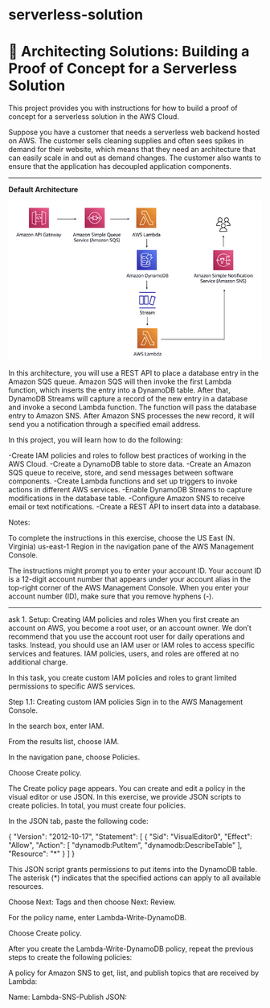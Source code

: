 # serverless-solution
# 🚀 Architecting Solutions: Building a Proof of Concept for a Serverless Solution

This project provides you with instructions for how to build a proof of concept for a serverless solution in the AWS Cloud.

Suppose you have a customer that needs a serverless web backend hosted on AWS. The customer sells cleaning supplies and often sees spikes in demand for their website, which means that they need an architecture that can easily scale in and out as demand changes. The customer also wants to ensure that the application has decoupled application components.


---
**Default Architecture**

![project structure](/project%20structure.png)

In this architecture, you will use a REST API to place a database entry in the Amazon SQS queue. Amazon SQS will then invoke the first Lambda function, which inserts the entry into a DynamoDB table. After that, DynamoDB Streams will capture a record of the new entry in a database and invoke a second Lambda function. The function will pass the database entry to Amazon SNS. After Amazon SNS processes the new record, it will send you a notification through a specified email address.

In this project, you will learn how to do the following:

-Create IAM policies and roles to follow best practices of working in the AWS Cloud.
-Create a DynamoDB table to store data.
-Create an Amazon SQS queue to receive, store, and send messages between software components.
-Create Lambda functions and set up triggers to invoke actions in different AWS services.
-Enable DynamoDB Streams to capture modifications in the database table.
-Configure Amazon SNS to receive email or text notifications.
-Create a REST API to insert data into a database.


Notes:

To complete the instructions in this exercise, choose the US East (N. Virginia) us-east-1 Region in the navigation pane of the AWS Management Console.

The instructions might prompt you to enter your account ID. Your account ID is a 12-digit account number that appears under your account alias in the top-right corner of the AWS Management Console. When you enter your account number (ID), make sure that you remove hyphens (-).

---

ask 1. Setup: Creating IAM policies and roles
When you first create an account on AWS, you become a root user, or an account owner. We don’t recommend that you use the account root user for daily operations and tasks. Instead, you should use an IAM user or IAM roles to access specific services and features. IAM policies, users, and roles are offered at no additional charge.

In this task, you create custom IAM policies and roles to grant limited permissions to specific AWS services.

Step 1.1: Creating custom IAM policies
Sign in to the AWS Management Console.

In the search box, enter IAM.

From the results list, choose IAM.

In the navigation pane, choose Policies.

Choose Create policy.

The Create policy page appears. You can create and edit a policy in the visual editor or use JSON. In this exercise, we provide JSON scripts to create policies. In total, you must create four policies.

In the JSON tab, paste the following code:

{
    "Version": "2012-10-17",
    "Statement": [
        {
            "Sid": "VisualEditor0",
            "Effect": "Allow",
            "Action": [
                "dynamodb:PutItem",
                "dynamodb:DescribeTable"
            ],
            "Resource": "*"
        }
    ]
}

This JSON script grants permissions to put items into the DynamoDB table. The asterisk (*) indicates that the specified actions can apply to all available resources.

Choose Next: Tags and then choose Next: Review.

For the policy name, enter Lambda-Write-DynamoDB.

Choose Create policy.

After you create the Lambda-Write-DynamoDB policy, repeat the previous steps to create the following policies:

A policy for Amazon SNS to get, list, and publish topics that are received by Lambda:

Name: Lambda-SNS-Publish
JSON:
